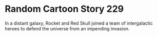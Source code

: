 # Random Cartoon Story 229

In a distant galaxy, Rocket and Red Skull joined a team of intergalactic heroes to defend the universe from an impending invasion.